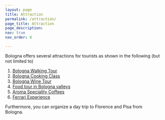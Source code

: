```yaml
---
layout: page
title: Attraction
permalink: /attraction/
page_title: Attraction
page_description:
nav: true
nav_order: 8

---
```


Bologna offers several attractions for tourists as shown in the following (but not limited to)

1. [Bologna Walking Tour](https://www.bolognawelcome.com/en/blog/5-things-to-do-for-free-in-bologna-en)
2. [Bologna Cooking Class](https://cookingschoolbologna.com)
3. [Bologna Wine Tour](https://www.tastebologna.net/bologna-wine-tasting)
4. [Food tour in Bologna valleys](https://www.bolognaexperiences.it/)
5. [Aroma Speciality Coffees](https://www.ilpiaceredelcaffe.it/thebaristareferencebook)
6. [Ferrari Experience](https://www.ferrari.com/en-EN/museums/personalised-experience)

Furthermore, you can organize a day trip to Florence and Pisa from Bologna.


